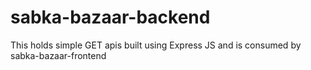 # sabka-bazaar-backend

This holds simple GET apis built using Express JS and is consumed by sabka-bazaar-frontend
